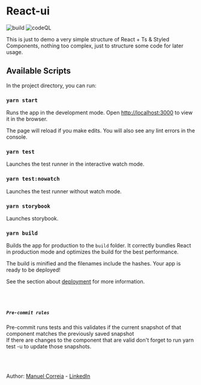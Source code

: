 # React-ui
![build](https://github.com/manuelc2209/react-login/actions/workflows/main.yml/badge.svg)
![codeQL](https://github.com/manuelc2209/react-login/actions/workflows/codeql-analysis.yml/badge.svg)


This is just to demo a very simple structure of React + Ts & Styled Components, nothing too complex, just to structure some code for later usage.


## Available Scripts

In the project directory, you can run:

### `yarn start`

Runs the app in the development mode.
Open [http://localhost:3000](http://localhost:3000) to view it in the browser.

The page will reload if you make edits.
You will also see any lint errors in the console.

### `yarn test`

Launches the test runner in the interactive watch mode.

### `yarn test:nowatch`

Launches the test runner without watch mode.

### `yarn storybook`

Launches storybook.

### `yarn build`

Builds the app for production to the `build` folder.
It correctly bundles React in production mode and optimizes the build for the best performance.

The build is minified and the filenames include the hashes.
Your app is ready to be deployed!

See the section about [deployment](https://facebook.github.io/create-react-app/docs/deployment) for more information.

<br>
<br>

##### `Pre-commit rules`
Pre-commit runs tests and this validates if the current snapshot of that component matches the previously saved snapshot
<br>
If there are changes to the component that are valid don't forget to run yarn test -u to update those snapshots.


<br>
<br>

Author: [Manuel Correia](https://www.github.com/manuelc2209) - [LinkedIn](https://www.linkedin.com/in/manuel-correia2209)
